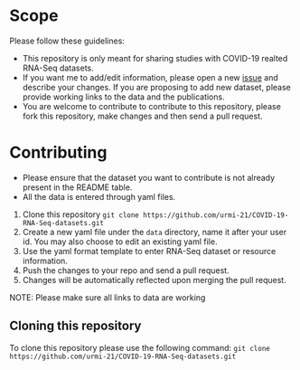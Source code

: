 # Scope
Please follow these guidelines:
* This repository is only meant for sharing studies with COVID-19 realted RNA-Seq datasets. 
* If you want me to add/edit information, please open a new [issue](https://github.com/urmi-21/COVID-19-RNA-Seq-datasets/issues) and describe your changes. If you are proposing to add new dataset, please provide working links to the data and the publications.
* You are welcome to contribute to contribute to this repository, please fork this repository, make changes and then send a pull request.

# Contributing 
* Please ensure that the dataset you want to contribute is not already present in the README table.
* All the data is entered through yaml files.
1. Clone this repository `git clone https://github.com/urmi-21/COVID-19-RNA-Seq-datasets.git`
2. Create a new yaml file under the `data` directory, name it after your user id. You may also choose to edit an existing yaml file.
3. Use the yaml format template to enter RNA-Seq dataset or resource information.
4. Push the changes to your repo and send a pull request. 
5. Changes will be automatically reflected upon merging the pull request.

NOTE: Please make sure all links to data are working



## Cloning this repository
To clone this repository please use the following command:
`git clone https://github.com/urmi-21/COVID-19-RNA-Seq-datasets.git`


